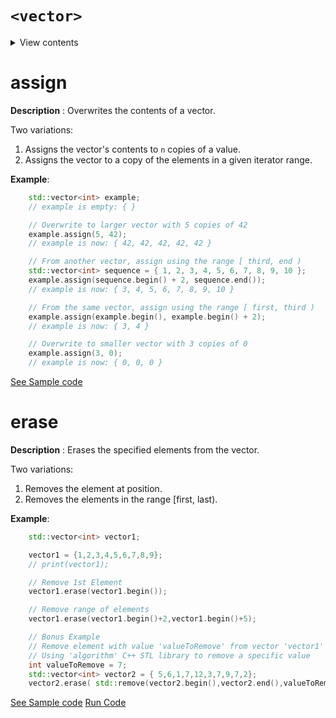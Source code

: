 # ``<vector>``

<details>
<summary>View contents</summary>

<ol>
    <li><a href="#at-vector"><code>at</code></a></li>
    <li><a href="#end-vector"><code>end</code></a></li>
    <li><a href="#back-vector"><code>back</code></a></li>
    <li><a href="#cend-vector"><code>cend</code></a></li>
    <li><a href="#data-vector"><code>data</code></a></li>
    <li><a href="#rend-vector"><code>rend</code></a></li>
    <li><a href="#size-vector"><code>size</code></a></li>
    <li><a href="#swap-vector"><code>swap</code></a></li>
    <li><a href="#begin-vector"><code>begin</code></a></li>
    <li><a href="#clear-vector"><code>clear</code></a></li>
    <li><a href="#crend-vector"><code>crend</code></a></li>
    <li><a href="#empty-vector"><code>empty</code></a></li>
    <li><a href="#erase-vector"><code>erase</code></a></li>
    <li><a href="#front-vector"><code>front</code></a></li>
    <li><a href="#assign-vector"><code>assign</code></a></li>
    <li><a href="#cbegin-vector"><code>cbegin</code></a></li>
    <li><a href="#insert-vector"><code>insert</code></a></li>
    <li><a href="#rbegin-vector"><code>rbegin</code></a></li>
    <li><a href="#resize-vector"><code>resize</code></a></li>
    <li><a href="#vector"><code>vector</code></a></li>
    <li><a href="#crbegin-vector"><code>crbegin</code></a></li>
    <li><a href="#emplace-vector"><code>emplace</code></a></li>
    <li><a href="#reserve-vector"><code>reserve</code></a></li>
    <li><a href="#~vector"><code>~vector</code></a></li>
    <li><a href="#capacity-vector"><code>capacity</code></a></li>
    <li><a href="#max_size-vector"><code>max_size</code></a></li>
    <li><a href="#pop_back-vector"><code>pop_back</code></a></li>
    <li><a href="#emplace_back-vector"><code>emplace_back</code></a></li>
    <li><a href="#get_allocator-vector"><code>get_allocator</code></a></li>
    <li><a href="#shrink_to_fit-vector"><code>shrink_to_fit</code></a>
</ol>
</details>

# assign
**Description** : Overwrites the contents of a vector.

Two variations:

1. Assigns the vector's contents to `n` copies of a value.
2. Assigns the vector to a copy of the elements in a given iterator range.

**Example**:
```cpp
    std::vector<int> example;
    // example is empty: { }

    // Overwrite to larger vector with 5 copies of 42
    example.assign(5, 42);
    // example is now: { 42, 42, 42, 42, 42 }

    // From another vector, assign using the range [ third, end )
    std::vector<int> sequence = { 1, 2, 3, 4, 5, 6, 7, 8, 9, 10 };
    example.assign(sequence.begin() + 2, sequence.end());
    // example is now: { 3, 4, 5, 6, 7, 8, 9, 10 }

    // From the same vector, assign using the range [ first, third )
    example.assign(example.begin(), example.begin() + 2);
    // example is now: { 3, 4 }

    // Overwrite to smaller vector with 3 copies of 0
    example.assign(3, 0);
    // example is now: { 0, 0, 0 }
```
[See Sample code](vector/assign.cpp)

# erase
**Description** : Erases the specified elements from the vector.

Two variations:

1. Removes the element at position.
2. Removes the elements in the range [first, last).

**Example**:
```cpp
    std::vector<int> vector1;

    vector1 = {1,2,3,4,5,6,7,8,9};
    // print(vector1);

    // Remove 1st Element
    vector1.erase(vector1.begin());

    // Remove range of elements
    vector1.erase(vector1.begin()+2,vector1.begin()+5);

    // Bonus Example
    // Remove element with value 'valueToRemove' from vector 'vector1'
    // Using 'algorithm' C++ STL library to remove a specific value
    int valueToRemove = 7;
    std::vector<int> vector2 = { 5,6,1,7,12,3,7,9,7,2};
    vector2.erase( std::remove(vector2.begin(),vector2.end(),valueToRemove),vector2.end());

```
[See Sample code](vector/erase.cpp)
[Run Code](https://rextester.com/XWYI46957)

